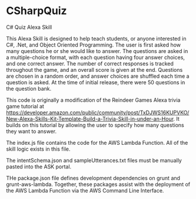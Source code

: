# CSharpQuiz
C# Quiz Alexa Skill

This Alexa Skill is designed to help teach students, or anyone interested in C#, .Net, and Object Oriented Programming. The user is first asked how many questions he or she would like to answer. The questions are asked in a multiple-choice format, with each question having four answer choices, and one correct answer. The number of correct responses is tracked throughout the game, and an overall score is given at the end. Questions are chosen in a random order, and answer choices are shuffled each time a question is asked. At the time of initial release, there were 50 questions in the question bank.

This code is originally a modification of the Reindeer Games Alexa trivia game tutorial at https://developer.amazon.com/public/community/post/TxDJWS16KUPVKO/New-Alexa-Skills-Kit-Template-Build-a-Trivia-Skill-in-under-an-Hour. It builds on this tutorial by allowing the user to specify how many questions they want to answer.

The index.js file contains the code for the AWS Lambda Function. All of the skill logic exists in this file.

The intentSchema.json and sampleUtterances.txt files must be manually pasted into the ASK portal.

THe package.json file defines development dependencies on grunt and grunt-aws-lambda. Together, these packages assist with the deployment of the AWS Lambda Function via the AWS Command Line Interface.